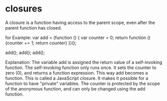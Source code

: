 # closures

A closure is a function having access to the parent scope, even after the parent function has closed.

for Example: 
var add = (function () {
  var counter = 0;
  return function () {counter += 1; return counter}
})();

add();
add();
add();

Explanation:
The variable add is assigned the return value of a self-invoking function.
The self-invoking function only runs once. It sets the counter to zero (0), and returns a function expression.
This way add becomes a function.
This is called a JavaScript closure. It makes it possible for a function to have "private" variables.
The counter is protected by the scope of the anonymous function, and can only be changed using the add function.